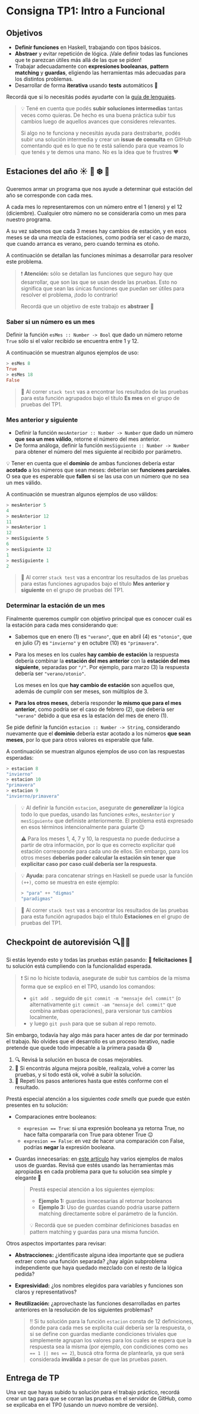 # Consigna TP1: Intro a Funcional

## Objetivos

- **Definir funciones** en Haskell, trabajando con tipos básicos.
- **Abstraer** y evitar repetición de lógica. ¡Vale definir todas las funciones que te parezcan útiles más allá de las que se piden!
- Trabajar adecuadamente con **expresiones booleanas**, **pattern matching** y **guardas**, eligiendo las herramientas más adecuadas para los distintos problemas.
- Desarrollar de forma **iterativa** usando **tests** automáticos :test_tube:

Recordá que si lo necesitás podés ayudarte con la [guía de lenguajes](https://docs.google.com/document/d/e/2PACX-1vTlLkakSbp6ubcIq00PU4-Z96tg8CUSc8bO793_uftmiGjfkSn7Ug-F_y0-ieIWG6aWfuoHLJrRL8Fd/pub).

> :bulb: Tené en cuenta que podés **subir soluciones intermedias** tantas veces como quieras. De hecho es una buena práctica subir tus cambios luego de aquellos avances que consideres relevantes.
> 
> Si algo no te funciona y necesitás ayuda para destrabarte, podés subir una solución intermedia y crear un **issue de consulta** en GitHub comentando qué es lo que no te está saliendo para que veamos lo que tenés y te demos una mano. No es la idea que te frustres :heart:

## Estaciones del año :sunny: :fallen_leaf: :snowflake: :blossom:

Queremos armar un programa que nos ayude a determinar qué estación del año se corresponde con cada mes.

A cada mes lo representaremos con un número entre el 1 (enero) y el 12 (diciembre). Cualquier otro número no se consideraría como un mes para nuestro programa.

A su vez sabemos que cada 3 meses hay cambios de estación, y en esos meses se da una mezcla de estaciones, como podría ser el caso de marzo, que cuando arranca es verano, pero cuando termina es otoño.

A continuación se detallan las funciones mínimas a desarrollar para resolver este problema.

> :exclamation: **Atención:** sólo se detallan las funciones que seguro hay que desarrollar, que son las que se usan desde las pruebas. Esto no significa que sean las únicas funciones que puedan ser útiles para resolver el problema, ¡todo lo contrario!
>
> Recordá que un objetivo de este trabajo es **abstraer** :rainbow:

### Saber si un número es un mes

Definir la función `esMes :: Number -> Bool` que dado un número retorne `True` sólo si el valor recibido se encuentra entre 1 y 12.

A continuación se muestran algunos ejemplos de uso:

```haskell
> esMes 8
True
> esMes 18
False
```

> :test_tube: Al correr `stack test` vas a encontrar los resultados de las pruebas para esta función agrupados bajo el título **Es mes** en el grupo de pruebas del TP1.

### Mes anterior y siguiente

- Definir la función `mesAnterior :: Number -> Number` que dado un número **que sea un mes válido**, retorne el número del mes anterior.
- De forma análoga, definir la función `mesSiguiente :: Number -> Number` para obtener el número del mes siguiente al recibido por parámetro.

:bulb: Tener en cuenta que el **dominio** de ambas funciones debería estar **acotado** a los números que sean meses: deberían ser **funciones parciales**. O sea que es esperable que **fallen** si se las usa con un número que no sea un mes válido.

A continuación se muestran algunos ejemplos de uso válidos:

```haskell
> mesAnterior 5
4
> mesAnterior 12
11
> mesAnterior 1
12
> mesSiguiente 5
6
> mesSiguiente 12
1
> mesSiguiente 1
2
```

> :test_tube: Al correr `stack test` vas a encontrar los resultados de las pruebas para estas funciones agrupados bajo el título **Mes anterior y siguiente** en el grupo de pruebas del TP1.

### Determinar la estación de un mes

Finalmente queremos cumplir con objetivo principal que es conocer cuál es la estación para cada mes considerando que:

- Sabemos que en enero (1) es `"verano"`, que en abril (4) es `"otonio"`, que en julio (7) es `"invierno"` y en octubre (10) es `"primavera"`.

- Para los meses en los cuales **hay cambio de estación** la respuesta debería combinar la **estación del mes anterior** con la **estación del mes siguiente**, separadas por `"/"`. Por ejemplo, para marzo (3) la respuesta debería ser `"verano/otonio"`.
  
  Los meses en los que **hay cambio de estación** son aquellos que, además de cumplir con ser meses, son múltiplos de 3.

- **Para los otros meses**, debería responder **lo mismo que para el mes anterior**, como podría ser el caso de febrero (2), que debería ser `"verano"` debido a que esa es la estación del mes de enero (1).

Se pide definir la función `estacion :: Number -> String`, considerando nuevamente que el **dominio** debería estar acotado a los números **que sean meses**, por lo que para otros valores es esperable que falle.

A continuación se muestran algunos ejemplos de uso con las respuestas esperadas:

```haskell
> estacion 8
"invierno"
> estacion 10
"primavera"
> estacion 9
"invierno/primavera"
```

> :bulb: Al definir la función `estacion`, asegurate de ***generalizar*** la lógica todo lo que puedas, usando las funciones `esMes`, `mesAnterior` y `mesSiguiente` que definiste anteriormente. El problema está expresado en esos términos intencionalmente para guiarte :wink:
>
> :warning: Para los meses 1, 4, 7 y 10, la respuesta no puede deducirse a partir de otra información, por lo que es correcto explicitar qué estación corresponde para cada uno de ellos. Sin embargo, para los otros meses **deberías poder calcular la estación sin tener que explicitar caso por caso cuál debería ser la respuesta**.


> :bulb: **Ayuda:** para concatenar strings en Haskell se puede usar la función `(++)`, como se muestra en este ejemplo:
> ```haskell
> > "para" ++ "digmas"
> "paradigmas"
> ```

> :test_tube: Al correr `stack test` vas a encontrar los resultados de las pruebas para esta función agrupados bajo el título **Estaciones** en el grupo de pruebas del TP1.

## Checkpoint de autorevisión :mag::broom::repeat:

Si estás leyendo esto y todas las pruebas están pasando: :tada: **felicitaciones** :tada: tu solución está cumpliendo con la funcionalidad esperada.

> :exclamation: Si no lo hiciste todavía, asegurate de subir tus cambios de la misma forma que se explicó en el TP0, usando los comandos:
> - `git add .` seguido de `git commit -m "mensaje del commit"` (o alternativamente `git commit -am "mensaje del commit"` que combina ambas operaciones), para versionar tus cambios localmente,
> - y luego `git push` para que se suban al repo remoto.

Sin embargo, todavía hay algo más para hacer antes de dar por terminado el trabajo. No olvides que el desarrollo es un proceso iterativo, nadie pretende que quede todo impecable a la primera pasada :smile:

1. :mag: Revisá la solución en busca de cosas mejorables.
2. :broom: Si encontrás alguna mejora posible, realizala, volvé a correr las pruebas, y si todo está ok, volvé a subir la solución.
3. :repeat: Repetí los pasos anteriores hasta que estés conforme con el resultado.

Prestá especial atención a los siguientes *code smells* que puede que estén presentes en tu solución:

- Comparaciones entre booleanos:
  - `expresion == True`: si una expresión booleana ya retorna True, no hace falta compararla con True para obtener True :wink:
  - `expresion == False`: en vez de hacer una comparación con False, podrías **negar** la expresión booleana.
- Guardas innecesarias: en [este artículo](https://wiki.uqbar.org/wiki/articles/funciones-por-partes.html) hay varios ejemplos de malos usos de guardas. Revisá que estés usando las herramientas más apropiadas en cada problema para que tu solución sea simple y elegante :monocle_face:
  
  > Prestá especial atención a los siguientes ejemplos:
  > - **Ejemplo 1:** guardas innecesarias al retornar booleanos
  > - **Ejemplo 3:** Uso de guardas cuando podría usarse pattern matching directamente sobre el parámetro de la función.
  > 
  > 💡 Recordá que se pueden combinar definiciones basadas en pattern matching y guardas para una misma función.

Otros aspectos importantes para revisar:
- **Abstracciones:** ¿identificaste alguna idea importante que se pudiera extraer como una función separada? ¿hay algún subproblema independiente que haya quedado mezclado con el resto de la lógica pedida?
- **Expresividad:** ¿los nombres elegidos para variables y funciones son claros y representativos?
- **Reutilización:** ¿aprovechaste las funciones desarrolladas en partes anteriores en la resolución de los siguientes problemas?

  > :bangbang: Si tu solución para la función `estacion` consta de 12 definiciones, donde para cada mes se explicita cuál debería ser la respuesta, o si se define con guardas mediante condiciones triviales que simplemente agrupan los valores para los cuales se espera que la respuesta sea la misma (por ejemplo, con condiciones como `mes == 1 || mes == 2`), buscá otra forma de plantearla, ya que será considerada **inválida** a pesar de que las pruebas pasen.

## Entrega de TP

Una vez que hayas subido tu solución para el trabajo práctico, recordá crear un tag para que se corran las pruebas en el servidor de GitHub, como se explicaba en el TP0 (usando un nuevo nombre de versión).
